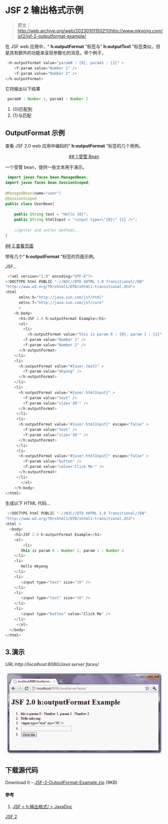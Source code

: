 # JSF 2 输出格式示例

> 原文：<http://web.archive.org/web/20230101150211/http://www.mkyong.com/jsf2/jsf-2-outputformat-example/>

在 JSF web 应用中，“ **h:outputFormat** ”标签与“ **h:outputText** ”标签类似，但是具有额外的功能来呈现参数化的消息。举个例子，

```java
 <h:outputFormat value="param0 : {0}, param1 : {1}" >
 	<f:param value="Number 1" />
 	<f:param value="Number 2" />
</h:outputFormat> 
```

它将输出以下结果

```java
 param0 : Number 1, param1 : Number 2 
```

1.  {0}匹配到<param value="”Number">
2.  {1}与<param value="”Number">匹配

## OutputFormat 示例

查看 JSF 2.0 web 应用中编码的“ **h:outputFormat** ”标签的几个用例。

 <ins class="adsbygoogle" style="display:block; text-align:center;" data-ad-format="fluid" data-ad-layout="in-article" data-ad-client="ca-pub-2836379775501347" data-ad-slot="6894224149">## 1.受管 Bean

一个受管 bean，提供一些文本用于演示。

```java
 import javax.faces.bean.ManagedBean;
import javax.faces.bean.SessionScoped;

@ManagedBean(name="user")
@SessionScoped
public class UserBean{

	public String text = "Hello {0}";
	public String htmlInput = "<input type=\"{0}\" {1} />";

	//getter and setter methods...
} 
```

 <ins class="adsbygoogle" style="display:block" data-ad-client="ca-pub-2836379775501347" data-ad-slot="8821506761" data-ad-format="auto" data-ad-region="mkyongregion">## 2.查看页面

带有几个“ **h:outputFormat** ”标签的页面示例。

JSF…

```java
 <?xml version="1.0" encoding="UTF-8"?>
<!DOCTYPE html PUBLIC "-//W3C//DTD XHTML 1.0 Transitional//EN" 
"http://www.w3.org/TR/xhtml1/DTD/xhtml1-transitional.dtd">
<html    
      xmlns:h="http://java.sun.com/jsf/html"
      xmlns:f="http://java.sun.com/jsf/core"
      >
    <h:body>
      <h1>JSF 2.0 h:outputFormat Example</h1>
      <ol>
    	<li>
    	  <h:outputFormat value="this is param 0 : {0}, param 1 : {1}" >
 		<f:param value="Number 1" />
 		<f:param value="Number 2" />
 	  </h:outputFormat>
 	</li>
 	<li>
 	  <h:outputFormat value="#{user.text}" >
 		<f:param value="mkyong" />
 	  </h:outputFormat>
 	</li>
	<li>
	  <h:outputFormat value="#{user.htmlInput}" >
 		<f:param value="text" />
 		<f:param value="size='30'" />
 	  </h:outputFormat>
	 </li>
	 <li>
	  <h:outputFormat value="#{user.htmlInput}" escape="false" >
 		<f:param value="text" />
 		<f:param value="size='30'" />
 	  </h:outputFormat>
	 </li>
	 <li>
	  <h:outputFormat value="#{user.htmlInput}" escape="false" >
 		<f:param value="button" />
 		<f:param value="value='Click Me'" />
 	  </h:outputFormat>
	 </li>
       </ol>
    </h:body>
</html> 
```

生成以下 HTML 代码…

```java
 <!DOCTYPE html PUBLIC "-//W3C//DTD XHTML 1.0 Transitional//EN" 
"http://www.w3.org/TR/xhtml1/DTD/xhtml1-transitional.dtd"> 
<html >
  <body> 
    <h1>JSF 2.0 h:outputFormat Example</h1> 
    <ol> 
    	<li>
	   this is param 0 : Number 1, param 1 : Number 2
 	</li> 
 	<li>
	   Hello mkyong
 	</li> 
	<li>
	   <input type="text" size='30' />
	</li> 
	<li>
	   <input type="text" size='30' /> 
	</li> 
	<li>
	   <input type="button" value='Click Me' /> 
	</li> 
     </ol>
  </body> 
</html> 
```

## 3.演示

*URL:http://localhost:8080/Java server faces/*

![jsf2-outputformat-example](img/a7e74996a63ff5f7d66ce947234dcda7.png "jsf2-outputformat-example")

## 下载源代码

Download It – [JSF-2-OutputFormat-Example.zip](http://web.archive.org/web/20190225100232/http://www.mkyong.com/wp-content/uploads/2010/09/JSF-2-OutputFormat-Example.zip) (9KB)

#### 参考

1.  [JSF < h:输出格式/ > JavaDoc](http://web.archive.org/web/20190225100232/https://javaserverfaces.dev.java.net/nonav/docs/2.0/pdldocs/facelets/h/outputFormat.html)

[JSF 2](http://web.archive.org/web/20190225100232/http://www.mkyong.com/tag/jsf2/)







